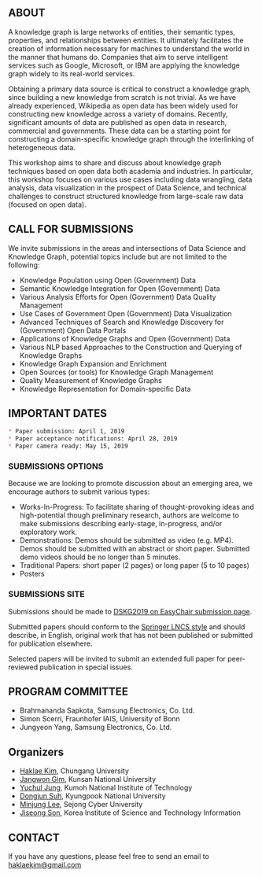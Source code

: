 ## ABOUT

A knowledge graph is large networks of entities, their semantic types, properties, and relationships between entities. It ultimately facilitates the creation of information necessary for machines to understand the world in the manner that humans do. Companies that aim to serve intelligent services such as Google, Microsoft, or IBM are applying the knowledge graph widely to its real-world services. 

Obtaining a primary data source is critical to construct a knowledge graph, since building a new knowledge from scratch is not trivial. As we have already experienced, Wikipedia as open data has been widely used for constructing new knowledge across a variety of domains. Recently, significant amounts of data are published as open data in research, commercial and governments. These data can be a starting point for constructing a domain-specific knowledge graph through the interlinking of heterogeneous data. 

This workshop aims to share and discuss about knowledge graph techniques based on open data both academia and industries. In particular, this workshop focuses on various use cases including data wrangling, data analysis, data visualization in the prospect of Data Science, and technical challenges to construct structured knowledge from large-scale raw data (focused on open data).


## CALL FOR SUBMISSIONS

We invite submissions in the areas and intersections of Data Science and Knowledge Graph, potential topics include but are not limited to the following:

* Knowledge Population using Open (Government)  Data
* Semantic Knowledge Integration for Open (Government) Data
* Various Analysis Efforts for Open (Government) Data Quality Management
* Use Cases of Government Open (Government) Data Visualization
* Advanced Techniques of Search and Knowledge Discovery for (Government) Open Data Portals
* Applications of Knowledge Graphs and Open (Government) Data
* Various NLP based Approaches to the Construction and Querying of Knowledge Graphs
* Knowledge Graph Expansion and Enrichment
* Open Sources (or tools) for Knowledge Graph Management
* Quality Measurement of Knowledge Graphs
* Knowledge Representation for Domain-specific Data


## IMPORTANT DATES

```markdown
* Paper submission: April 1, 2019
* Paper acceptance notifications: April 28, 2019
* Paper camera ready: May 15, 2019
```

### SUBMISSIONS OPTIONS

Because we are looking to promote discussion about an emerging area, we encourage authors to submit various types:

* Works-In-Progress: To facilitate sharing of thought-provoking ideas and high-potential though preliminary research, authors are welcome to make submissions describing early-stage, in-progress, and/or exploratory work.
* Demonstrations: Demos should be submitted as video (e.g. MP4). Demos should be submitted with an abstract or short paper. Submitted demo videos should be no longer than 5 minutes.
* Traditional Papers: short paper (2 pages) or long paper (5 to 10 pages)
* Posters

### SUBMISSIONS SITE


Submissions should be made to [DSKG2019 on EasyChair submission page](https://easychair.org/cfp/DSKG2019). 

Submitted papers should conform to the [Springer LNCS style](http://www.springer.de/comp/lncs/authors.html) and should describe, in English, original work that has not been published or submitted for publication elsewhere. 

Selected papers will be invited to submit an extended full paper for peer-reviewed publication in special issues. 


## PROGRAM COMMITTEE

* Brahmananda Sapkota, Samsung Electronics, Co. Ltd.
* Simon Scerri, Fraunhofer IAIS, University of Bonn
* Jungyeon Yang, Samsung Electronics, Co. Ltd.

## Organizers

* [Haklae Kim](mailto:haklaekim@gmail.com), Chungang University
* [Jangwon Gim](mailto:ikaros1223@gmail.com),  Kunsan National University
* [Yuchul Jung](mailto:enthusia77@gmail.com), Kumoh National Institute of Technology
* [Dongjun Suh](mailto:dongjun.suh@gmail.com), Kyungpook National University
* [Minjung Lee](mailto:mjlee@sjcu.ac.kr), Sejong Cyber University
* [Jiseong Son](mailto:redfunky07@gmail.com), Korea Institute of Science and Technology Information

## CONTACT

If you have any questions, please feel free to send an email to [haklaekim@gmail.com](mailto:haklaekim@gmail.com)

